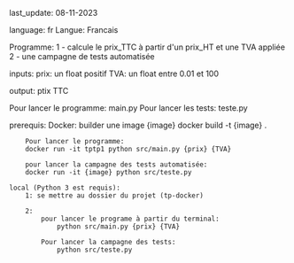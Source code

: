 last_update: 08-11-2023

language: fr
Langue: Francais

Programme: 
    1 - calcule le prix_TTC à partir d'un prix_HT et une TVA appliée
    2 - une campagne de tests automatisée

inputs:
    prix: un float positif
    TVA: un float entre 0.01 et 100

output:
    ptix TTC

Pour lancer le programme: main.py
Pour lancer les tests: teste.py

prerequis:
    Docker:
        builder une image {image}
        docker build -t {image} .

        Pour lancer le programme:
        docker run -it tptp1 python src/main.py {prix} {TVA}

        pour lancer la campagne des tests automatisée:
        docker run -it {image} python src/teste.py

    local (Python 3 est requis):
        1: se mettre au dossier du projet (tp-docker)

        2:
            pour lancer le programe à partir du terminal: 
                python src/main.py {prix} {TVA}

            Pour lancer la campagne des tests:
                python src/teste.py 
